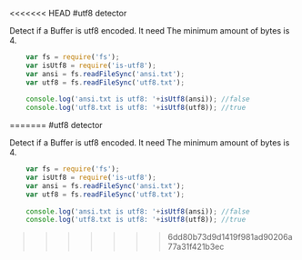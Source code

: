 <<<<<<< HEAD
#utf8 detector

Detect if a Buffer is utf8 encoded. 
It need The minimum amount of bytes is 4.


```javascript
    var fs = require('fs');
    var isUtf8 = require('is-utf8');
    var ansi = fs.readFileSync('ansi.txt');
    var utf8 = fs.readFileSync('utf8.txt');
    
    console.log('ansi.txt is utf8: '+isUtf8(ansi)); //false
    console.log('utf8.txt is utf8: '+isUtf8(utf8)); //true
```
    
=======
#utf8 detector

Detect if a Buffer is utf8 encoded. 
It need The minimum amount of bytes is 4.


```javascript
    var fs = require('fs');
    var isUtf8 = require('is-utf8');
    var ansi = fs.readFileSync('ansi.txt');
    var utf8 = fs.readFileSync('utf8.txt');
    
    console.log('ansi.txt is utf8: '+isUtf8(ansi)); //false
    console.log('utf8.txt is utf8: '+isUtf8(utf8)); //true
```
    
>>>>>>> 6dd80b73d9d1419f981ad90206a77a31f421b3ec
